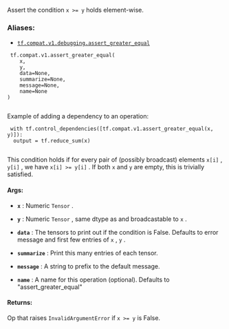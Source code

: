 Assert the condition  `x >= y`  holds element-wise.



### Aliases:

- [ `tf.compat.v1.debugging.assert_greater_equal` ](/api_docs/python/tf/compat/v1/assert_greater_equal)



```
 tf.compat.v1.assert_greater_equal(
    x,
    y,
    data=None,
    summarize=None,
    message=None,
    name=None
)
 
```

Example of adding a dependency to an operation:



```
 with tf.control_dependencies([tf.compat.v1.assert_greater_equal(x, y)]):
  output = tf.reduce_sum(x)
 
```

This condition holds if for every pair of (possibly broadcast) elements
 `x[i]` ,  `y[i]` , we have  `x[i] >= y[i]` .
If both  `x`  and  `y`  are empty, this is trivially satisfied.



#### Args:

- **`x`** :  Numeric  `Tensor` .

- **`y`** :  Numeric  `Tensor` , same dtype as and broadcastable to  `x` .

- **`data`** :  The tensors to print out if the condition is False.  Defaults to
error message and first few entries of  `x` ,  `y` .

- **`summarize`** : Print this many entries of each tensor.

- **`message`** : A string to prefix to the default message.

- **`name`** : A name for this operation (optional).  Defaults to
"assert_greater_equal"



#### Returns:
Op that raises  `InvalidArgumentError`  if  `x >= y`  is False.

